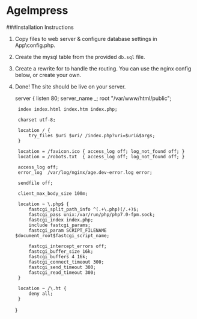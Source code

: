 # AgeImpress
###Installation Instructions

1) Copy files to web server & configure database settings in App\config.php.
2) Create the mysql table from the provided `db.sql` file.
3) Create a rewrite for to handle the routing. You can use the nginx config below, or create your own.
4) Done! The site should be live on your server.

    server {
        listen 80;
        server_name _;
        root "/var/www/html/public";
    
        index index.html index.htm index.php;
    
        charset utf-8;
    
        location / {
            try_files $uri $uri/ /index.php?uri=$uri&$args;
        }
    
        location = /favicon.ico { access_log off; log_not_found off; }
        location = /robots.txt  { access_log off; log_not_found off; }
    
        access_log off;
        error_log  /var/log/nginx/age.dev-error.log error;
    
        sendfile off;
    
        client_max_body_size 100m;
    
        location ~ \.php$ {
            fastcgi_split_path_info ^(.+\.php)(/.+)$;
            fastcgi_pass unix:/var/run/php/php7.0-fpm.sock;
            fastcgi_index index.php;
            include fastcgi_params;
            fastcgi_param SCRIPT_FILENAME $document_root$fastcgi_script_name;
    
            fastcgi_intercept_errors off;
            fastcgi_buffer_size 16k;
            fastcgi_buffers 4 16k;
            fastcgi_connect_timeout 300;
            fastcgi_send_timeout 300;
            fastcgi_read_timeout 300;
        }
    
        location ~ /\.ht {
            deny all;
        }
    }


